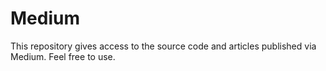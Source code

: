 # Medium

This repository gives access to the source code and articles published via Medium. Feel free to use.
